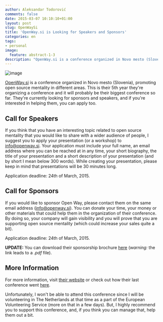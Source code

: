 ```yaml
---
author: Aleksandar Todorović
comments: false
date: 2015-03-07 10:10:10+01:00
layout: post
slug: OpenWaySi
title: 'OpenWay.si is Looking for Speakers and Sponsors'
categories: en
tags:
- personal
image:
  feature: abstract-1-3
description: "OpenWay.si is a conference organized in Novo mesto (Slovenia), promoting open source mentality in different areas. They're currently looking for sponsors and speakers, and if you're interested in helping them, you can apply too."
---
```


![image](https://pbs.twimg.com/media/Bl_Gi7jCMAAzkx_.png)

[OpenWay.si](http://openway.si/) is a conference organized in Novo mesto (Slovenia), promoting open source mentality in different areas. This is their 5th year they're organizing a conference and it will probably be their biggest conference so far. They're currently looking for sponsors and speakers, and if you're interested in helping them, you can apply too.

## Call for Speakers

If you think that you have an interesting topic related to open source mentality that you would like to share with a wider audience of people, I suggest you to apply your presentation (or a workshop) to [info@openway.si](info@openway.si). Your application must include your full name, an email address where you can be reached at in any time, your short biography, the title of your presentation and a short description of your presentation (and by short I mean below 300 words). While creating your presentation, please keep in mind that presentations will be 30 minutes long.

Application deadline: 24th of March, 2015.

## Call for Sponsors

If you would like to sponsor Open Way, please contact them on the same email address ([info@openway.si](info@openway.si)). You can donate your time, your money or other materials that could help them in the organization of their conference. By doing so, your company will gain visibility and you will prove that you are supporting open source mentality (which could increase your sales quite a bit).

Application deadline: 24th of March, 2015.

**UPDATE:** You can download their sponsorship brochure [here](http://openway.si/OpenWay-Sponsors.pdf) (_warning:_ the link leads to a _.pdf_ file).

## More Information

For more information, visit [their website](http://openway.si/) or check out how their last conference went [here](http://2014.openway.si/).

Unfortunately, I won't be able to attend this conference since I will be volunteering in The Netherlands at that time as a part of the European Volunteering Service (more on that in a few days). But, I highly recommend you to support this conference, and, if you think you can manage that, help them out a bit.
